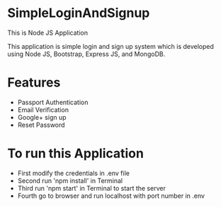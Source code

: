 # SimpleLoginAndSignup
This is Node JS Application 

This application is simple login and sign up system which is developed using Node JS, Bootstrap, Express JS, and MongoDB.

# Features
* Passport Authentication
* Email Verification 
* Google+ sign up
* Reset Password

# To run this Application 
* First modify the credentials in .env file 
* Second run 'npm install' in Terminal
* Third run 'npm start' in Terminal to start the server
* Fourth go to browser and run localhost with port number in .env
